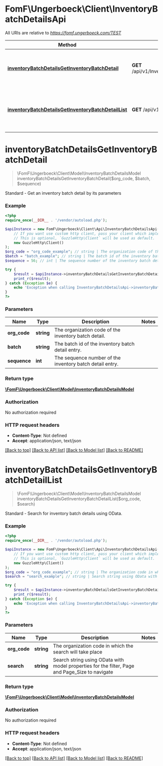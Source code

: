 # FomF\Ungerboeck\Client\InventoryBatchDetailsApi

All URIs are relative to *https://fomf.ungerboeck.com/TEST*

Method | HTTP request | Description
------------- | ------------- | -------------
[**inventoryBatchDetailsGetInventoryBatchDetail**](InventoryBatchDetailsApi.md#inventoryBatchDetailsGetInventoryBatchDetail) | **GET** /api/v1/InventoryBatchDetails/{OrgCode}/{Batch}/{Sequence} | Standard - Get an inventory batch detail by its parameters
[**inventoryBatchDetailsGetInventoryBatchDetailList**](InventoryBatchDetailsApi.md#inventoryBatchDetailsGetInventoryBatchDetailList) | **GET** /api/v1/InventoryBatchDetails/{OrgCode} | Standard - Search for inventory batch details using OData.


# **inventoryBatchDetailsGetInventoryBatchDetail**
> \FomF\Ungerboeck\Client\Model\InventoryBatchDetailsModel inventoryBatchDetailsGetInventoryBatchDetail($org_code, $batch, $sequence)

Standard - Get an inventory batch detail by its parameters

### Example
```php
<?php
require_once(__DIR__ . '/vendor/autoload.php');

$apiInstance = new FomF\Ungerboeck\Client\Api\InventoryBatchDetailsApi(
    // If you want use custom http client, pass your client which implements `GuzzleHttp\ClientInterface`.
    // This is optional, `GuzzleHttp\Client` will be used as default.
    new GuzzleHttp\Client()
);
$org_code = "org_code_example"; // string | The organization code of the inventory batch detail.
$batch = "batch_example"; // string | The batch id of the inventory batch detail entry.
$sequence = 56; // int | The sequence number of the inventory batch detail entry.

try {
    $result = $apiInstance->inventoryBatchDetailsGetInventoryBatchDetail($org_code, $batch, $sequence);
    print_r($result);
} catch (Exception $e) {
    echo 'Exception when calling InventoryBatchDetailsApi->inventoryBatchDetailsGetInventoryBatchDetail: ', $e->getMessage(), PHP_EOL;
}
?>
```

### Parameters

Name | Type | Description  | Notes
------------- | ------------- | ------------- | -------------
 **org_code** | **string**| The organization code of the inventory batch detail. |
 **batch** | **string**| The batch id of the inventory batch detail entry. |
 **sequence** | **int**| The sequence number of the inventory batch detail entry. |

### Return type

[**\FomF\Ungerboeck\Client\Model\InventoryBatchDetailsModel**](../Model/InventoryBatchDetailsModel.md)

### Authorization

No authorization required

### HTTP request headers

 - **Content-Type**: Not defined
 - **Accept**: application/json, text/json

[[Back to top]](#) [[Back to API list]](../../README.md#documentation-for-api-endpoints) [[Back to Model list]](../../README.md#documentation-for-models) [[Back to README]](../../README.md)

# **inventoryBatchDetailsGetInventoryBatchDetailList**
> \FomF\Ungerboeck\Client\Model\InventoryBatchDetailsModel inventoryBatchDetailsGetInventoryBatchDetailList($org_code, $search)

Standard - Search for inventory batch details using OData.

### Example
```php
<?php
require_once(__DIR__ . '/vendor/autoload.php');

$apiInstance = new FomF\Ungerboeck\Client\Api\InventoryBatchDetailsApi(
    // If you want use custom http client, pass your client which implements `GuzzleHttp\ClientInterface`.
    // This is optional, `GuzzleHttp\Client` will be used as default.
    new GuzzleHttp\Client()
);
$org_code = "org_code_example"; // string | The organization code in which the search will take place
$search = "search_example"; // string | Search string using OData with model properties for the filter, Page and Page_Size to navigate

try {
    $result = $apiInstance->inventoryBatchDetailsGetInventoryBatchDetailList($org_code, $search);
    print_r($result);
} catch (Exception $e) {
    echo 'Exception when calling InventoryBatchDetailsApi->inventoryBatchDetailsGetInventoryBatchDetailList: ', $e->getMessage(), PHP_EOL;
}
?>
```

### Parameters

Name | Type | Description  | Notes
------------- | ------------- | ------------- | -------------
 **org_code** | **string**| The organization code in which the search will take place |
 **search** | **string**| Search string using OData with model properties for the filter, Page and Page_Size to navigate |

### Return type

[**\FomF\Ungerboeck\Client\Model\InventoryBatchDetailsModel**](../Model/InventoryBatchDetailsModel.md)

### Authorization

No authorization required

### HTTP request headers

 - **Content-Type**: Not defined
 - **Accept**: application/json, text/json

[[Back to top]](#) [[Back to API list]](../../README.md#documentation-for-api-endpoints) [[Back to Model list]](../../README.md#documentation-for-models) [[Back to README]](../../README.md)

